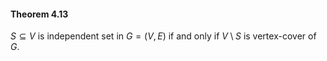 #### Theorem 4.13
$S\subseteq V$ is independent set in $G=(V,E)$ if and only if $V \setminus S$ is vertex-cover of $G$.



